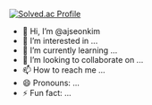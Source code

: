 [![Solved.ac Profile](http://mazassumnida.wtf/api/v2/generate_badge?boj=ajdjajdfktnl)](https://solved.ac/ajdjajdfktnl/)

- 👋 Hi, I’m @ajseonkim
- 👀 I’m interested in ...
- 🌱 I’m currently learning ...
- 💞️ I’m looking to collaborate on ...
- 📫 How to reach me ...
- 😄 Pronouns: ...
- ⚡ Fun fact: ...

<!---
ajseonkim/ajseonkim is a ✨ special ✨ repository because its `README.md` (this file) appears on your GitHub profile.
You can click the Preview link to take a look at your changes.
--->
